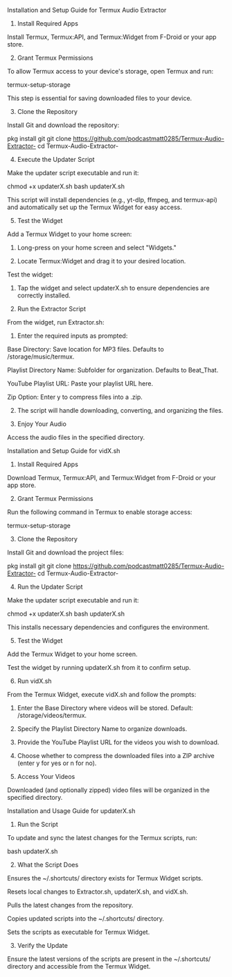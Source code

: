 Installation and Setup Guide for Termux Audio Extractor

1. Install Required Apps

Install Termux, Termux:API, and Termux:Widget from F-Droid or your app store.


2. Grant Termux Permissions

To allow Termux access to your device's storage, open Termux and run:

termux-setup-storage

This step is essential for saving downloaded files to your device.

3. Clone the Repository

Install Git and download the repository:

pkg install git
git clone https://github.com/podcastmatt0285/Termux-Audio-Extractor-
cd Termux-Audio-Extractor-

4. Execute the Updater Script

Make the updater script executable and run it:

chmod +x updaterX.sh
bash updaterX.sh

This script will install dependencies (e.g., yt-dlp, ffmpeg, and termux-api) and automatically set up the Termux Widget for easy access.

5. Test the Widget

Add a Termux Widget to your home screen:

1. Long-press on your home screen and select "Widgets."


2. Locate Termux:Widget and drag it to your desired location.



Test the widget:

1. Tap the widget and select updaterX.sh to ensure dependencies are correctly installed.




6. Run the Extractor Script

From the widget, run Extractor.sh:

1. Enter the required inputs as prompted:

Base Directory: Save location for MP3 files. Defaults to /storage/music/termux.

Playlist Directory Name: Subfolder for organization. Defaults to Beat_That.

YouTube Playlist URL: Paste your playlist URL here.

Zip Option: Enter y to compress files into a .zip.



2. The script will handle downloading, converting, and organizing the files.



7. Enjoy Your Audio

Access the audio files in the specified directory.




Installation and Setup Guide for vidX.sh

1. Install Required Apps

Download Termux, Termux:API, and Termux:Widget from F-Droid or your app store.


2. Grant Termux Permissions

Run the following command in Termux to enable storage access:

termux-setup-storage

3. Clone the Repository

Install Git and download the project files:

pkg install git
git clone https://github.com/podcastmatt0285/Termux-Audio-Extractor-
cd Termux-Audio-Extractor-

4. Run the Updater Script

Make the updater script executable and run it:

chmod +x updaterX.sh
bash updaterX.sh

This installs necessary dependencies and configures the environment.

5. Test the Widget

Add the Termux Widget to your home screen.

Test the widget by running updaterX.sh from it to confirm setup.

6. Run vidX.sh

From the Termux Widget, execute vidX.sh and follow the prompts:

1. Enter the Base Directory where videos will be stored. Default: /storage/videos/termux.


2. Specify the Playlist Directory Name to organize downloads.


3. Provide the YouTube Playlist URL for the videos you wish to download.


4. Choose whether to compress the downloaded files into a ZIP archive (enter y for yes or n for no).



7. Access Your Videos

Downloaded (and optionally zipped) video files will be organized in the specified directory.



Installation and Usage Guide for updaterX.sh

1. Run the Script

To update and sync the latest changes for the Termux scripts, run:

bash updaterX.sh

2. What the Script Does

Ensures the ~/.shortcuts/ directory exists for Termux Widget scripts.

Resets local changes to Extractor.sh, updaterX.sh, and vidX.sh.

Pulls the latest changes from the repository.

Copies updated scripts into the ~/.shortcuts/ directory.

Sets the scripts as executable for Termux Widget.


3. Verify the Update

Ensure the latest versions of the scripts are present in the ~/.shortcuts/ directory and accessible from the Termux Widget.
